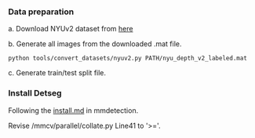 ### Data preparation 
a. Download NYUv2 dataset from [here](https://cs.nyu.edu/~silberman/datasets/nyu_depth_v2.html)

b. Generate all images from the downloaded .mat file.

```shell 
python tools/convert_datasets/nyuv2.py PATH/nyu_depth_v2_labeled.mat
```

c. Generate train/test split file.

### Install Detseg 
Following the [install.md](https://github.com/open-mmlab/mmdetection/blob/master/docs/INSTALL.md) in mmdetection.

Revise /mmcv/parallel/collate.py Line41 to '>='.
